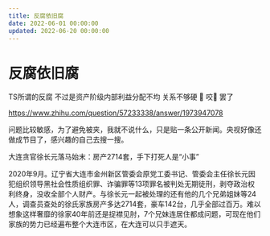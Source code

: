 ```yaml
---
title: 反腐依旧腐
date: 2022-06-01 00:00:00
updated: 2022-06-20 00:00:00
---
```


# 反腐依旧腐

TS所谓的反腐  不过是资产阶级内部利益分配不均  关系不够硬   🐶 咬🐶 罢了

https://www.zhihu.com/question/57233338/answer/1973947078

问题比较敏感，为了避免被夹，我就不说什么，只是贴一条公开新闻。央视好像还做成节目了，感兴趣的自己去搜一搜。

大连贪官徐长元落马始末：房产2714套，手下打死人是“小事”

2020年9月。辽宁省大连市金州新区管委会原党工委书记、管委会主任徐长元因犯组织领导黑社会性质组织罪、诈骗罪等13项罪名被判处无期徒刑，剥夺政治权利终身，没收全部个人财产。与徐长元一起被处理的还有他的几个兄弟姐妹等24人，调查员查处的徐氏家族房产多达2714套，豪车142台，几乎全部过百万。难以想象这样奢靡的徐家40年前还是捉襟见肘，7个兄妹连居住都成问题，可现在他们家族的势力已经遍布整个大连市区，在大连可以只手遮天。

